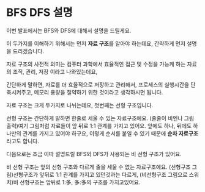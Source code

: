# BFS DFS 설명

이번 발표에서는 BFS와 DFS에 대해서 설명을 드릴게요.

이 두가지를 이해하기 위해서는 먼저 **자료 구조**를 알아야 하는데요, 간략하게 먼저 설명을 드리겠습니다.

자료 구조의 사전적 의미는 컴퓨터 과학에서 효율적인 접근 및 수정을 가능케 하는 자료의 조직, 관리, 저장 이라고 나와있는데요,

간단하게 말하면, 자료를 더 효율적으로 저장하고 관리해서, 프로세스의 실행시간을 단축시켜주고, 메모리 용량을 절약하기 위한 것이라고 생각하시면 됩니다.

자료 구조는 크게 두가지로 나뉘는데요, 첫번째는 선형 구조입니다.

선형 구조는 간단하게 말하면 한줄로 세울 수 있는 자료구조에요. (줄줄이 비엔나 그림 출력)여기 그림처럼 자료들이 앞 뒤로 1:1 관계를 가지고 있어요. 앞에도 하나, 뒤에도 하나만의 관계를 가지고 있어야 하구요, 이렇게 순서를 붙일 수 있기 때문에 **순차 자료구조** 라고도 합니다.

다음으로는 조금 이따 설명드릴 BFS와 DFS가 사용되는 비 선형 구조가 있어요.

비 선형 구조는 앞의 선형 구조와 다르게 줄을 세울 수 없는 자료구조에요. (선형구조 그림)선형구조가 앞뒤로 1:1 관계를 가지고 있던것과는 다르게, (비선형구조 그림으로 스위치)비 선형구조는 앞뒤로 1:多, 多:多의 구조를 가지고있어요.




